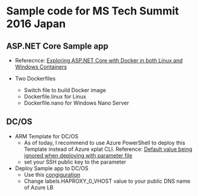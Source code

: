 # Sample code for MS Tech Summit 2016 Japan

## ASP.NET Core Sample app

* Referecnce: [Exploring ASP.NET Core with Docker in both Linux and Windows Containers](http://www.hanselman.com/blog/ExploringASPNETCoreWithDockerInBothLinuxAndWindowsContainers.aspx)

* Two Dockerfiles
  * Switch file to build Docker image
  * Dockerfile.linux for Linux
  * Dockerfile.nano for Windows Nano Server

## DC/OS

* ARM Template for DC/OS
  * As of today, I recommend to use Azure PowerShell to deploy this Template instead of Azure xplat CLI. Reference: [Default value being ignored when deploying with parameter file](https://github.com/Azure/azure-xplat-cli/issues/3225)
  * set your SSH public key to the parameter
* Deploy Sample app to DC/OS
  * Use this [congiguration](https://github.com/ToruMakabe/TechSummit2016/blob/master/DCOS/Marathon/sampleaspdnc.json)
  * Change labels.HAPROXY_0_VHOST value to your public DNS name of Azure LB